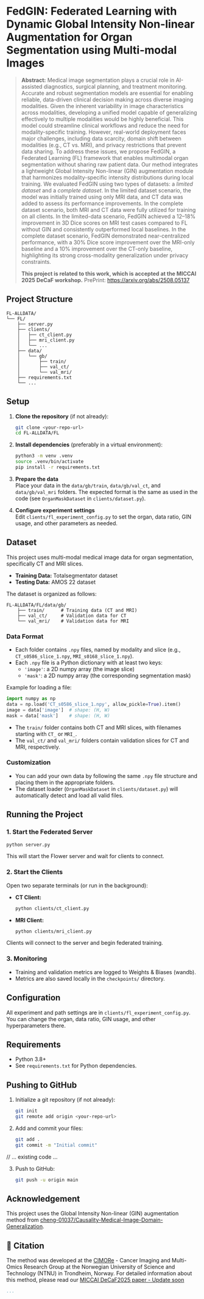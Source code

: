 # FedGIN: Federated Learning with Dynamic Global Intensity Non-linear Augmentation for Organ Segmentation using Multi-modal Images 

> **Abstract:**
> Medical image segmentation plays a crucial role in AI-assisted diagnostics, surgical planning, and treatment monitoring. Accurate and robust segmentation models are essential for enabling reliable, data-driven clinical decision making across diverse imaging modalities. Given the inherent variability in image characteristics across modalities, developing a unified model capable of generalizing effectively to multiple modalities would be highly beneficial. This model could streamline clinical workflows and reduce the need for modality-specific training. However, real-world deployment faces major challenges, including data scarcity, domain shift between modalities (e.g., CT vs. MRI), and privacy restrictions that prevent data sharing. To address these issues, we propose FedGIN, a Federated Learning (FL) framework that enables multimodal organ segmentation without sharing raw patient data. Our method integrates a lightweight Global Intensity Non-linear (GIN) augmentation module that harmonizes modality-specific intensity distributions during local training. We evaluated FedGIN using two types of datasets: a *limited dataset* and a *complete dataset*. In the limited dataset scenario, the model was initially trained using only MRI data, and CT data was added to assess its performance improvements. In the complete dataset scenario, both MRI and CT data were fully utilized for training on all clients. In the limited-data scenario, FedGIN achieved a 12–18% improvement in 3D Dice scores on MRI test cases compared to FL without GIN and consistently outperformed local baselines. In the complete dataset scenario, FedGIN demonstrated near-centralized performance, with a 30% Dice score improvement over the MRI-only baseline and a 10% improvement over the CT-only baseline, highlighting its strong cross-modality generalization under privacy constraints.
>
> **This project is related to this work, which is accepted at the MICCAI 2025 DeCaF workshop.** PrePrint: https://arxiv.org/abs/2508.05137

## Project Structure

```
FL-ALLDATA/
└── FL/
    ├── server.py
    ├── clients/
    │   ├── ct_client.py
    │   ├── mri_client.py
    │   └── ...
    ├── data/
    │   └── gb/
    │       ├── train/
    │       ├── val_ct/
    │       └── val_mri/
    ├── requirements.txt
    └── ...
```

## Setup

1. **Clone the repository** (if not already):
   ```bash
   git clone <your-repo-url>
   cd FL-ALLDATA/FL
   ```

2. **Install dependencies** (preferably in a virtual environment):
   ```bash
   python3 -m venv .venv
   source .venv/bin/activate
   pip install -r requirements.txt
   ```

3. **Prepare the data**  
   Place your data in the `data/gb/train`, `data/gb/val_ct`, and `data/gb/val_mri` folders. The expected format is the same as used in the code (see `OrganMaskDataset` in `clients/dataset.py`).

4. **Configure experiment settings**  
   Edit `clients/fl_experiment_config.py` to set the organ, data ratio, GIN usage, and other parameters as needed.

## Dataset

This project uses multi-modal medical image data for organ segmentation, specifically CT and MRI slices. 

- **Training Data:** Totalsegmentator dataset
- **Testing Data:** AMOS 22 dataset

The dataset is organized as follows:

```
FL-ALLDATA/FL/data/gb/
    ├── train/      # Training data (CT and MRI)
    ├── val_ct/     # Validation data for CT
    └── val_mri/    # Validation data for MRI
```

### Data Format

- Each folder contains `.npy` files, named by modality and slice (e.g., `CT_s0586_slice_1.npy`, `MRI_s0168_slice_1.npy`).
- Each `.npy` file is a Python dictionary with at least two keys:
  - `'image'`: a 2D numpy array (the image slice)
  - `'mask'`: a 2D numpy array (the corresponding segmentation mask)

Example for loading a file:
```python
import numpy as np
data = np.load('CT_s0586_slice_1.npy', allow_pickle=True).item()
image = data['image']  # shape: (H, W)
mask = data['mask']    # shape: (H, W)
```

- The `train/` folder contains both CT and MRI slices, with filenames starting with `CT_` or `MRI_`.
- The `val_ct/` and `val_mri/` folders contain validation slices for CT and MRI, respectively.

### Customization

- You can add your own data by following the same `.npy` file structure and placing them in the appropriate folders.
- The dataset loader (`OrganMaskDataset` in `clients/dataset.py`) will automatically detect and load all valid files.

## Running the Project

### 1. Start the Federated Server

```bash
python server.py
```
This will start the Flower server and wait for clients to connect.

### 2. Start the Clients

Open two separate terminals (or run in the background):

- **CT Client:**
  ```bash
  python clients/ct_client.py
  ```

- **MRI Client:**
  ```bash
  python clients/mri_client.py
  ```

Clients will connect to the server and begin federated training.

### 3. Monitoring

- Training and validation metrics are logged to Weights & Biases (wandb).
- Metrics are also saved locally in the `checkpoints/` directory.

## Configuration

All experiment and path settings are in `clients/fl_experiment_config.py`.  
You can change the organ, data ratio, GIN usage, and other hyperparameters there.

## Requirements

- Python 3.8+
- See `requirements.txt` for Python dependencies.

## Pushing to GitHub

1. Initialize a git repository (if not already):
   ```bash
   git init
   git remote add origin <your-repo-url>
   ```

2. Add and commit your files:
   ```bash
   git add .
   git commit -m "Initial commit"
   ```
// ... existing code ...

3. Push to GitHub:
   ```bash
   git push -u origin main
   ``` 
## Acknowledgement

This project uses the Global Intensity Non-linear (GIN) augmentation method from [cheng-01037/Causality-Medical-Image-Domain-Generalization](https://github.com/cheng-01037/Causality-Medical-Image-Domain-Generalization/).

## 📖 Citation
The method was developed at the [CIMORe](https://www.ntnu.edu/isb/mr-cancer) - Cancer Imaging and Multi-Omics Research Group at the Norwegian University of Science and Technology (NTNU) in Trondheim, Norway. For detailed information about this method, please read our [MICCAI DeCaF2025 paper - Update soon]() 

```bibtex
...
```
